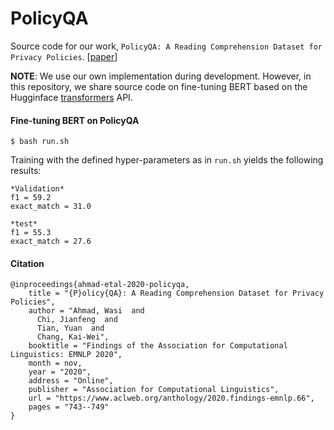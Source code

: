 # PolicyQA

Source code for our work, `PolicyQA: A Reading Comprehension Dataset for Privacy Policies`. [[paper](https://www.aclweb.org/anthology/2020.findings-emnlp.66/)]

**NOTE**: We use our own implementation during development. However, in this repository, we share source code on 
fine-tuning BERT based on the Hugginface [transformers](https://github.com/huggingface/transformers) API.

#### Fine-tuning BERT on PolicyQA

```
$ bash run.sh
```

Training with the defined hyper-parameters as in `run.sh` yields the following results:

```
*Validation*
f1 = 59.2
exact_match = 31.0

*test*
f1 = 55.3
exact_match = 27.6
```


#### Citation

```
@inproceedings{ahmad-etal-2020-policyqa,
    title = "{P}olicy{QA}: A Reading Comprehension Dataset for Privacy Policies",
    author = "Ahmad, Wasi  and
      Chi, Jianfeng  and
      Tian, Yuan  and
      Chang, Kai-Wei",
    booktitle = "Findings of the Association for Computational Linguistics: EMNLP 2020",
    month = nov,
    year = "2020",
    address = "Online",
    publisher = "Association for Computational Linguistics",
    url = "https://www.aclweb.org/anthology/2020.findings-emnlp.66",
    pages = "743--749"
}
```
